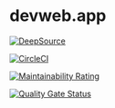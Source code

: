 # devweb.app

[![DeepSource](https://deepsource.io/gh/funcelot/devweb.app.svg/?label=active+issues&show_trend=true)](https://deepsource.io/gh/funcelot/devweb.app/?ref=repository-badge)

[![CircleCI](https://circleci.com/gh/funcelot/devweb.app/tree/master.svg?style=shield)](https://circleci.com/gh/funcelot/devwev.app/tree/master)

[![Maintainability Rating](https://sonarcloud.io/api/project_badges/measure?project=funcelot_devweb.app&metric=sqale_rating)](https://sonarcloud.io/dashboard?id=funcelot_devweb.app)

[![Quality Gate Status](https://sonarcloud.io/api/project_badges/measure?project=funcelot_devweb.app&metric=alert_status)](https://sonarcloud.io/dashboard?id=funcelot_devweb.app)